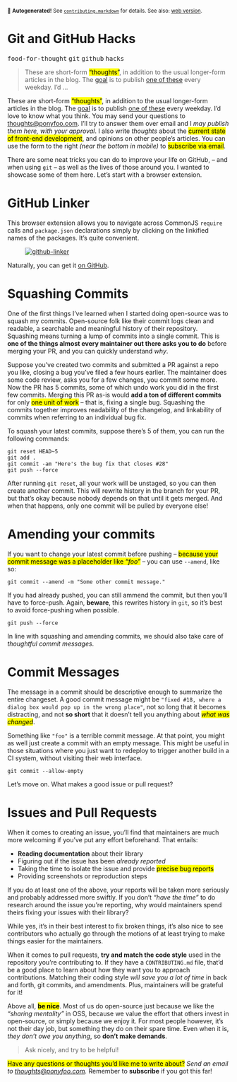 <sub>&#x1F6A8; <strong>Autogenerated!</strong> See <a href="https://github.com/ponyfoo/articles/tree/noindex/contributing.markdown"><code>contributing.markdown</code></a> for details. See also: <a href="https://ponyfoo.com/articles/git-github-hacks">web version</a>.</sub>

<a href="https://ponyfoo.com/articles/git-github-hacks"><div></div></a>

<h1>Git and GitHub Hacks</h1>

<p><kbd>food-for-thought</kbd> <kbd>git</kbd> <kbd>github</kbd> <kbd>hacks</kbd></p>

<blockquote><p>These are short-form <mark class="md-mark">&#x201C;thoughts&#x201D;</mark>, in addition to the usual longer-form articles in the blog. The <a href="https://ponyfoo.com/articles/food-for-thought-begins">goal</a> is to publish <a href="https://ponyfoo.com/articles/tagged/food-for-thought">one of these</a> every weekday. I&#x2019;d &#x2026;</p></blockquote>

<div><p>These are short-form <mark class="md-mark">&#x201C;thoughts&#x201D;</mark>, in addition to the usual longer-form articles in the blog. The <a href="https://ponyfoo.com/articles/food-for-thought-begins">goal</a> is to publish <a href="https://ponyfoo.com/articles/tagged/food-for-thought">one of these</a> every weekday. I&#x2019;d love to know what you think. You may send your questions to <a href="mailto:thoughts@ponyfoo.com">thoughts@ponyfoo.com</a>. I&#x2019;ll try to answer them over email and I <em>may publish them here, with your approval</em>. I also write <em>thoughts</em> about the <mark class="md-mark">current state of front-end development</mark>, and opinions on other people&#x2019;s articles. You can use the form to the right <em>(near the bottom in mobile)</em> to <mark class="md-mark">subscribe via email</mark>.</p></div>

<blockquote></blockquote>

<div><p>There are some neat tricks you can do to improve your life on GitHub, &#x2013; and when using <code class="md-code md-code-inline">git</code> &#x2013; as well as the lives of those around you. I wanted to showcase some of them here. Let&#x2019;s start with a browser extension.</p> <h1 id="github-linker">GitHub Linker</h1> <p>This browser extension allows you to navigate across CommonJS <code class="md-code md-code-inline">require</code> calls and <code class="md-code md-code-inline">package.json</code> declarations simply by clicking on the linkified names of the packages. It&#x2019;s quite convenient.</p> <figure class="figure-has-loaded"><a href="https://github.com/github-linker/chrome-extension" target="_blank"><img src="https://i.imgur.com/ARH7d4Q.gif" alt="github-linker"></a></figure> <p>Naturally, you can get it <a href="https://github.com/github-linker/chrome-extension" target="_blank">on GitHub</a>.</p></div>

<div><h1 id="squashing-commits">Squashing Commits</h1> <p>One of the first things I&#x2019;ve learned when I started doing open-source was to squash my commits. Open-source folk like their commit logs clean and readable, a searchable and meaningful history of their repository. Squashing means turning a lump of commits into a single commit. This is <strong>one of the things almost every maintainer out there asks you to do</strong> before merging your PR, and you can quickly understand <em>why</em>.</p> <p>Suppose you&#x2019;ve created two commits and submitted a <a aria-label="pull request">PR</a> against a repo you like, closing a bug you&#x2019;ve filed a few hours earlier. The maintainer does some code review, asks you for a few changes, you commit some more. Now the PR has 5 commits, some of which undo work you did in the first few commits. Merging this PR as-is would <strong>add a ton of different commits</strong> for only <mark class="md-mark">one unit of work</mark> &#x2013; that is, fixing a single bug. Squashing the commits together improves readability of the changelog, and linkability of commits when referring to an individual bug fix.</p> <p>To squash your latest commits, suppose there&#x2019;s 5 of them, you can run the following commands:</p> <pre class="md-code-block"><code class="md-code md-lang-bash">git reset HEAD~<span class="md-code-number">5</span>
git add .
git commit -am <span class="md-code-string">&quot;Here&apos;s the bug fix that closes #28&quot;</span>
git push --force
</code></pre> <p>After running <code class="md-code md-code-inline">git reset</code>, all your work will be unstaged, so you can then create another commit. This will rewrite history in the branch for your PR, but that&#x2019;s okay because nobody depends on that until it gets merged. And when that happens, only one commit will be pulled by everyone else!</p> <h1 id="amending-your-commits">Amending your commits</h1> <p>If you want to change your latest commit before pushing &#x2013; <mark class="md-mark">because your commit message was a placeholder like <em>&#x201C;foo&#x201D;</em></mark> &#x2013; you can use <code class="md-code md-code-inline">--amend</code>, like so:</p> <pre class="md-code-block"><code class="md-code md-lang-bash">git commit --amend -m <span class="md-code-string">&quot;Some other commit message.&quot;</span>
</code></pre> <p>If you had already pushed, you can still ammend the commit, but then you&#x2019;ll have to force-push. Again, <strong>beware</strong>, this rewrites history in <code class="md-code md-code-inline">git</code>, so it&#x2019;s best to avoid force-pushing when possible.</p> <pre class="md-code-block"><code class="md-code md-lang-bash">git push --force
</code></pre> <p>In line with squashing and amending commits, we should also take care of <em>thoughtful commit messages</em>.</p> <h1 id="commit-messages">Commit Messages</h1> <p>The message in a commit should be descriptive enough to summarize the entire changeset. A good commit message might be <code class="md-code md-code-inline">&quot;fixed #18, where a dialog box would pop up in the wrong place&quot;</code>, not so long that it becomes distracting, and not <strong>so short</strong> that it doesn&#x2019;t tell you anything about <mark class="md-mark"><em>what was changed</em></mark>.</p> <p>Something like <code class="md-code md-code-inline">&quot;foo&quot;</code> is a terrible commit message. At that point, you might as well just create a commit with an empty message. This might be useful in those situations where you just want to redeploy to trigger another build in a CI system, without visiting their web interface.</p> <pre class="md-code-block"><code class="md-code md-lang-bash">git commit --allow-empty
</code></pre> <p>Let&#x2019;s move on. What makes a good issue or pull request?</p> <h1 id="issues-and-pull-requests">Issues and Pull Requests</h1> <p>When it comes to creating an issue, you&#x2019;ll find that maintainers are much more welcoming if you&#x2019;ve put any effort beforehand. That entails:</p> <ul> <li><strong>Reading documentation</strong> about their library</li> <li>Figuring out if the issue has been <em>already reported</em></li> <li>Taking the time to isolate the issue and provide <mark class="md-mark">precise bug reports</mark></li> <li>Providing screenshots or reproduction steps</li> </ul> <p>If you do at least one of the above, your reports will be taken more seriously and probably addressed more swiftly. If you don&#x2019;t <em>&#x201C;have the time&#x201D;</em> to do research around the issue you&#x2019;re reporting, why would maintainers spend theirs fixing your issues with their library?</p> <p>While yes, it&#x2019;s in their best interest to fix broken things, it&#x2019;s also nice to see contributors who actually go through the motions of at least trying to make things easier for the maintainers.</p> <p>When it comes to pull requests, <strong>try and match the code style</strong> used in the repository you&#x2019;re contributing to. If they have a <code class="md-code md-code-inline">CONTRIBUTING.md</code> file, that&#x2019;d be a good place to learn about how they want you to approach contributions. Matching their coding style <em>will save you a lot of time</em> in back and forth, git commits, and amendments. Plus, maintainers will be grateful for it!</p> <p>Above all, <mark class="md-mark"><strong>be nice</strong></mark>. Most of us do open-source just because we like the <em>&#x201C;sharing mentality&#x201D;</em> in OSS, because we value the effort that others invest in open-source, or simply because we enjoy it. For most people however, it&#x2019;s not their day job, but something they do on their spare time. Even when it is, <em>they don&#x2019;t owe you anything</em>, so <strong>don&#x2019;t make demands</strong>.</p> <blockquote> <p>Ask nicely, and try to be helpful!</p> </blockquote> <p><mark class="md-mark">Have any questions or thoughts you&#x2019;d like me to write about?</mark> <em>Send an email to <a href="mailto:thoughts@ponyfoo.com" aria-label="Send me your questions and feedback!">thoughts@ponyfoo.com</a>.</em> Remember to <strong>subscribe</strong> if you got this far!</p></div>
